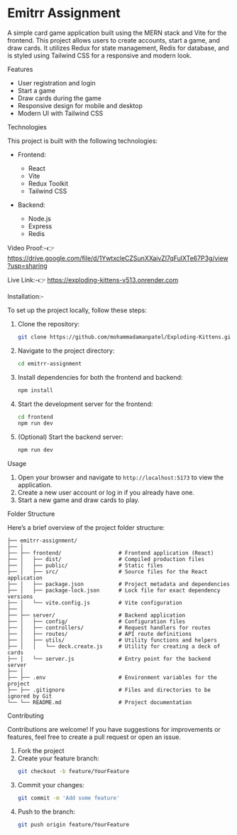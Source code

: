 # Emitrr Assignment

A simple card game application built using the MERN stack and Vite for the frontend. This project allows users to create accounts, start a game, and draw cards. It utilizes Redux for state management, Redis for database, and is styled using Tailwind CSS for a responsive and modern look.

Features

- User registration and login
- Start a game
- Draw cards during the game
- Responsive design for mobile and desktop
- Modern UI with Tailwind CSS

Technologies

This project is built with the following technologies:

- Frontend:
  - React
  - Vite
  - Redux Toolkit
  - Tailwind CSS

- Backend:
  - Node.js
  - Express
  - Redis
  
Video Proof:-👉
https://drive.google.com/file/d/1YwtxcleCZSunXXaivZl7qFulXTe67P3g/view?usp=sharing

Live Link:-👉
https://exploding-kittens-v513.onrender.com

Installation:-

To set up the project locally, follow these steps:

1. Clone the repository:
   ```bash
   git clone https://github.com/mohammadamanpatel/Exploding-Kittens.git
   ```

2. Navigate to the project directory:
   ```bash
   cd emitrr-assignment
   ```

3. Install dependencies for both the frontend and backend:
   ```bash
   npm install
   ```

5. Start the development server for the frontend:
   ```bash
   cd frontend
   npm run dev
   ```

6. (Optional) Start the backend server:
   ```bash
   npm run dev
   ```

Usage

1. Open your browser and navigate to `http://localhost:5173` to view the application.
2. Create a new user account or log in if you already have one.
3. Start a new game and draw cards to play.

Folder Structure

Here’s a brief overview of the project folder structure:

```
├── emitrr-assignment/
├── │
├── ├── frontend/                  # Frontend application (React)
├── │   ├── dist/                  # Compiled production files
├── │   ├── public/                # Static files
├── │   ├── src/                   # Source files for the React application
├── │   ├── package.json           # Project metadata and dependencies
├── │   ├── package-lock.json      # Lock file for exact dependency versions
├── │   └── vite.config.js         # Vite configuration
├── │
├── ├── server/                    # Backend application
├── │   ├── config/                # Configuration files
├── │   ├── controllers/           # Request handlers for routes
├── │   ├── routes/                # API route definitions
├── │   ├── utils/                 # Utility functions and helpers
├── │   │   └── deck.create.js     # Utility for creating a deck of cards
├── │   └── server.js              # Entry point for the backend server
├── │
├── ├── .env                       # Environment variables for the project
├── ├── .gitignore                 # Files and directories to be ignored by Git
└── └── README.md                  # Project documentation
```

Contributing

Contributions are welcome! If you have suggestions for improvements or features, feel free to create a pull request or open an issue.

1. Fork the project
2. Create your feature branch:
   ```bash
   git checkout -b feature/YourFeature
   ```
3. Commit your changes:
   ```bash
   git commit -m 'Add some feature'
   ```
4. Push to the branch:
   ```bash
   git push origin feature/YourFeature
   ```
